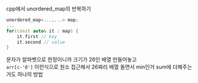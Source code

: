 cpp에서 unordered_map의 반복하기

```cpp
unordered_map<...,...> map;
...
for(const auto& it : map) {
    it.first // key
    it.second // value
}
```

문자가 알파벳으로 한정이니까 크기가 26인 배열 만들어놓고  
`arr[c-'0']` 이런식으로 원소 접근해서 26짜리 배열 돌면서 min인거 sum에 더해주는거도 하나의 방법
